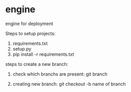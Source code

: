 # engine
engine for deployment

Steps to setup projects:
1. requirements.txt
2. setup.py
3. pip install -r requirements.txt

steps to create a new branch:
1. check which branchs are present:
git branch

2. creating new branch:
git checkout -b name of branch